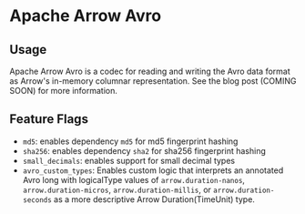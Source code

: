 <!---
  Licensed to the Apache Software Foundation (ASF) under one
  or more contributor license agreements.  See the NOTICE file
  distributed with this work for additional information
  regarding copyright ownership.  The ASF licenses this file
  to you under the Apache License, Version 2.0 (the
  "License"); you may not use this file except in compliance
  with the License.  You may obtain a copy of the License at

    http://www.apache.org/licenses/LICENSE-2.0

  Unless required by applicable law or agreed to in writing,
  software distributed under the License is distributed on an
  "AS IS" BASIS, WITHOUT WARRANTIES OR CONDITIONS OF ANY
  KIND, either express or implied.  See the License for the
  specific language governing permissions and limitations
  under the License.
-->

# Apache Arrow Avro


## Usage

Apache Arrow Avro is a codec for reading and writing the Avro data format as Arrow's in-memory columnar representation. See the blog post (COMING SOON) for more information.

## Feature Flags


- `md5`: enables dependency `md5` for md5 fingerprint hashing
- `sha256`: enables dependency `sha2` for sha256 fingerprint hashing
- `small_decimals`: enables support for small decimal types
- `avro_custom_types`: Enables custom logic that interprets an annotated Avro long with logicalType values of `arrow.duration-nanos`, `arrow.duration-micros`, `arrow.duration-millis`, or `arrow.duration-seconds` as a more descriptive Arrow Duration(TimeUnit) type.

